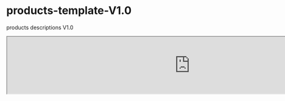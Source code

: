 # products-template-V1.0
products descriptions V1.0
<p>
  <iframe src="https://misshadev.github.io/products-template-V1.0/" width="960"></iframe>
</p>
